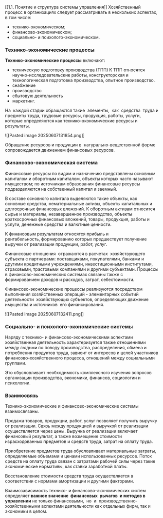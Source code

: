 [[1.1. Понятие и структура системы управления]]
Хозяйственный процесс в организациях следует рассматривать в нескольких аспектах, в том числе:
- технико-экономическом;
- финансово-экономическом;
- социально- и психолого-экономическом.
### Технико-экономические процессы
**Технико-экономические процессы** включают:
- техническую подготовку производства (ТПП)
	 К ТПП относятся научно-исследовательские работы, конструкторская и технологическая подготовка производства, опытное производство. 
- снабжение
- производство
- сбытовую деятельность
- маркетинг. 

На  каждой стадии обращаются такие  элементы,  как  средства  труда и предметы труда, трудовые ресурсы, продукция, работы, услуги, которые определяются как технико-экономические ресурсы и результаты.

![[Pasted image 20250607131854.png]]

Обращение ресурсов и продукции в  натурально-вещественной форме сопровождается движением финансовых ресурсов. 
### Финансово-экономическая система
Финансовые ресурсы по видам и назначению представлены основным капиталом и оборотным капиталом, объекты которых часто называют имуществом; по источникам образования финансовые ресурсы подразделяются на собственный капитал и заемный. 

В составе основного капитала выделяются такие объекты, как основные средства, нематериальные активы, объекты капитальных и долгосрочных финансовых вложений. К оборотным активам относится сырье и материалы, незавершенное производство, объекты краткосрочных финансовых вложений, товары, продукция, работы и услуги, денежные средства и валютные ценности.

К финансовым результатам относятся прибыль и рентабельность, формированию которых предшествует получение выручки от реализации продукции, работ, услуг.

Финансовые отношения  отражаются в расчетах  хозяйствующего субъекта с партнерами: поставщиками, покупателями, банками и другими кредитными учреждениями, инвестиционными институтами, страховыми, трастовыми компаниями и другими субъектами. Процессы в финансово-экономических системах связаны также с формированием доходов и расходов, затрат, себестоимости.

Финансово-экономические процессы реализуются посредством выполнения хозяйственных операций - элементарных событий деятельности  хозяйствующих субъектов, определяющих движение имущества и источников  его финансирования.

![[Pasted image 20250607132411.png]]
### Cоциально- и психолого-экономические системы
Наряду с технико- и финансово-экономическими аспектами  хозяйственная деятельность характеризуется также  отношениями  между людьми по поводу производства, распределения, обмена  и  потребления продуктов труда, зависит от интересов и целей  участников  финансово-хозяйственного процесса, отношений между социальными группами. 

Это обусловливает  необходимость комплексного изучения вопросов организации производства,  экономики, финансов, социологии и психологии.
### Взаимосвязь 
Технико-экономические и финансово-экономические системы взаимосвязаны.

Продажа товаров, продукции, работ, услуг позволяет получить выручку от реализации. Связь между продукцией и выручкой от  реализации осуществляется через цены. Выручка от реализации  включает финансовый результат, а также возмещение стоимости  израсходованных предметов и средств труда, затрат на оплату труда.

Приобретение предметов труда обусловливает материальные затраты, определяемые объемами и ценами использованных ресурсов. Поток средств на оплату труда связан с затратами рабочей силы через такие экономические  нормативы, как  ставки  заработной  платы.

Восстановление  стоимости средств труда осуществляется в соответствии с нормами амортизации и другими факторами.

Взаимозависимость технико- и финансово-экономических систем определяет **важное значение  финансовых  рычагов  и методов в управлении** не только финансовыми,  но  и  производственно-хозяйственными аспектами деятельности как отдельных фирм, так и экономики в целом. 
